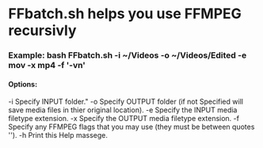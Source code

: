 # FFbatch.sh helps you use FFMPEG recursivly 
    
### Example: bash FFbatch.sh -i ~/Videos -o ~/Videos/Edited -e mov -x mp4 -f '-vn' ##

#### Options:
   -i     Specify INPUT folder."
   -o     Specify OUTPUT folder (if not Specified will save media files in thier original location).
   -e     Specify the INPUT media filetype extension.
   -x     Specify the OUTPUT media filetype extension.
   -f     Specify any FFMPEG flags that you may use (they must be between quotes '').
   -h     Print this Help massege.
